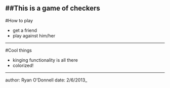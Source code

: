 ##This is a game of checkers
---
#How to play
*  get a friend
*  play against him/her
___
#Cool things
*  kinging functionality is all there
*  colorized!
---





author: Ryan O'Donnell
date: 2/6/2013_